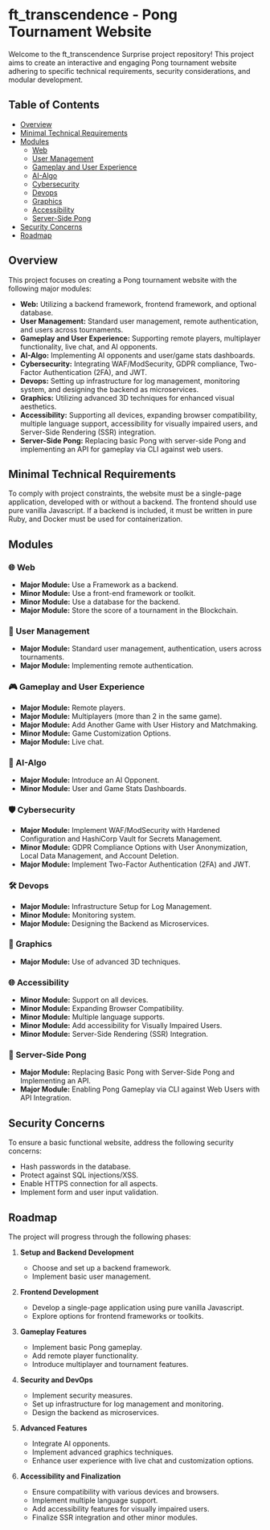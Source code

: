 # ft_transcendence - Pong Tournament Website

Welcome to the ft_transcendence Surprise project repository! This project aims to create an interactive and engaging Pong tournament website adhering to specific technical requirements, security considerations, and modular development.

## Table of Contents

- [Overview](#overview)
- [Minimal Technical Requirements](#minimal-technical-requirements)
- [Modules](#modules)
  - [Web](#web)
  - [User Management](#user-management)
  - [Gameplay and User Experience](#gameplay-and-user-experience)
  - [AI-Algo](#ai-algo)
  - [Cybersecurity](#cybersecurity)
  - [Devops](#devops)
  - [Graphics](#graphics)
  - [Accessibility](#accessibility)
  - [Server-Side Pong](#server-side-pong)
- [Security Concerns](#security-concerns)
- [Roadmap](#roadmap)

## Overview

This project focuses on creating a Pong tournament website with the following major modules:

- **Web:** Utilizing a backend framework, frontend framework, and optional database.
- **User Management:** Standard user management, remote authentication, and users across tournaments.
- **Gameplay and User Experience:** Supporting remote players, multiplayer functionality, live chat, and AI opponents.
- **AI-Algo:** Implementing AI opponents and user/game stats dashboards.
- **Cybersecurity:** Integrating WAF/ModSecurity, GDPR compliance, Two-Factor Authentication (2FA), and JWT.
- **Devops:** Setting up infrastructure for log management, monitoring system, and designing the backend as microservices.
- **Graphics:** Utilizing advanced 3D techniques for enhanced visual aesthetics.
- **Accessibility:** Supporting all devices, expanding browser compatibility, multiple language support, accessibility for visually impaired users, and Server-Side Rendering (SSR) integration.
- **Server-Side Pong:** Replacing basic Pong with server-side Pong and implementing an API for gameplay via CLI against web users.

## Minimal Technical Requirements

To comply with project constraints, the website must be a single-page application, developed with or without a backend. The frontend should use pure vanilla Javascript. If a backend is included, it must be written in pure Ruby, and Docker must be used for containerization.

## Modules

### 🌐 Web

- **Major Module:** Use a Framework as a backend.
- **Minor Module:** Use a front-end framework or toolkit.
- **Minor Module:** Use a database for the backend.
- **Major Module:** Store the score of a tournament in the Blockchain.

### 👥 User Management

- **Major Module:** Standard user management, authentication, users across tournaments.
- **Major Module:** Implementing remote authentication.

### 🎮 Gameplay and User Experience

- **Major Module:** Remote players.
- **Major Module:** Multiplayers (more than 2 in the same game).
- **Major Module:** Add Another Game with User History and Matchmaking.
- **Minor Module:** Game Customization Options.
- **Major Module:** Live chat.

### 🧠 AI-Algo

- **Major Module:** Introduce an AI Opponent.
- **Minor Module:** User and Game Stats Dashboards.

### 🛡️ Cybersecurity

- **Major Module:** Implement WAF/ModSecurity with Hardened Configuration and HashiCorp Vault for Secrets Management.
- **Minor Module:** GDPR Compliance Options with User Anonymization, Local Data Management, and Account Deletion.
- **Major Module:** Implement Two-Factor Authentication (2FA) and JWT.

### 🛠️ Devops

- **Major Module:** Infrastructure Setup for Log Management.
- **Minor Module:** Monitoring system.
- **Major Module:** Designing the Backend as Microservices.

### 🎨 Graphics

- **Major Module:** Use of advanced 3D techniques.

### 🌐 Accessibility

- **Minor Module:** Support on all devices.
- **Minor Module:** Expanding Browser Compatibility.
- **Minor Module:** Multiple language supports.
- **Minor Module:** Add accessibility for Visually Impaired Users.
- **Minor Module:** Server-Side Rendering (SSR) Integration.

### 🏓 Server-Side Pong

- **Major Module:** Replacing Basic Pong with Server-Side Pong and Implementing an API.
- **Major Module:** Enabling Pong Gameplay via CLI against Web Users with API Integration.

## Security Concerns

To ensure a basic functional website, address the following security concerns:

- Hash passwords in the database.
- Protect against SQL injections/XSS.
- Enable HTTPS connection for all aspects.
- Implement form and user input validation.

## Roadmap

The project will progress through the following phases:

1. **Setup and Backend Development**
   - Choose and set up a backend framework.
   - Implement basic user management.

2. **Frontend Development**
   - Develop a single-page application using pure vanilla Javascript.
   - Explore options for frontend frameworks or toolkits.

3. **Gameplay Features**
   - Implement basic Pong gameplay.
   - Add remote player functionality.
   - Introduce multiplayer and tournament features.

4. **Security and DevOps**
   - Implement security measures.
   - Set up infrastructure for log management and monitoring.
   - Design the backend as microservices.

5. **Advanced Features**
   - Integrate AI opponents.
   - Implement advanced graphics techniques.
   - Enhance user experience with live chat and customization options.

6. **Accessibility and Finalization**
   - Ensure compatibility with various devices and browsers.
   - Implement multiple language support.
   - Add accessibility features for visually impaired users.
   - Finalize SSR integration and other minor modules.
